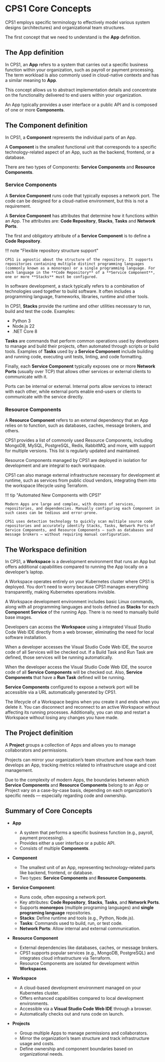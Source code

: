 # CPS1 Core Concepts

CPS1 employs specific terminology to effectively model various system designs (architectures) and organizational team structures.

The first concept that we need to understand is the **App** definition.

## The App definition

In CPS1, an **App** refers to a system that carries out a specific business function within your organization, such as payroll or payment processing. The term workload is also commonly used in cloud-native contexts and has a similar meaning to **App**.

This concept allows us to abstract implementation details and concentrate on the functionality delivered to end users within your organization.

An App typically provides a user interface or a public API and is composed of one or more **Components**.

## The Component definition

In CPS1, a **Component** represents the individual parts of an App. 

A **Component** is the smallest functional unit that corresponds to a specific technology-related aspect of an App, such as the backend, frontend, or a database.

There are two types of Components: **Service Components** and **Resource Components**.

### Service Components

A **Service Component** runs code that typically exposes a network port. The code can be designed for a cloud-native environment, but this is not a requirement.

A **Service Component** has attributes that determine how it functions within an App. The attributes are: **Code Repository**, **Stacks**, **Tasks** and **Network Ports**.

The first and obligatory attribute of a **Service Component** is to define a **Code Repository**.

!!! note "Flexible repository structure support"
    
    CPS1 is agnostic about the structure of the repository. It supports repositories containing multiple distinct programming languages (commonly known as a monorepo) or a single programming language. For each language in the **Code Repository** of a **Service Component**, one or more **Stacks** must be configured.

In software development, a stack typically refers to a combination of technologies used together to build software. It often includes a programming language, frameworks, libraries, runtime and other tools.

In CPS1, **Stacks** provide the runtime and other utilities necessary to run, build and test the code. Examples:

- Python 3
- Node.js 22
- .NET Core 8

**Tasks** are commands that perform common operations used by developers to manage and build their projects, often automated through scripts or build tools. Examples of **Tasks** used by a **Service Component** include building and running code, executing unit tests, linting, and code formatting.

Finally, each **Service Component** typically exposes one or more **Network Ports** (usually over TCP) that allows other services or external clients to communicate with it.

Ports can be internal or external. Internal ports allow services to interact with each other, while external ports enable end-users or clients to communicate with the service directly.

### Resource Components

A **Resource Component** refers to an external dependency that an App relies on to function, such as databases, caches, message brokers, and others.

CPS1 provides a list of commonly used Resource Components, including MongoDB, MySQL, PostgreSQL, Redis, RabbitMQ, and more, with support for multiple versions. This list is regularly updated and maintained.

Resource Components managed by CPS1 are deployed in isolation for development and are integral to each workspace.

CPS1 can also manage external infrastructure necessary for development at runtime, such as services from public cloud vendors, integrating them into the workspace lifecycle using Terraform.

!!! tip "Automated New Components with CPS1"

    Modern Apps are large and complex, with dozens of services, repositories, and dependencies. Manually configuring each Component in such cases can be tedious and error-prone.
    
    CPS1 uses detection technology to quickly scan multiple source code repositories and accurately identify Stacks, Tasks, Network Ports of Service Components, and Resource Components — such as databases and message brokers — without requiring manual configuration.

## The Workspace definition

In CPS1, a **Workspace** is a development environment that runs an App but offers additional capabilities compared to running the App locally on a developer’s laptop.

A Workspace operates entirely on your Kubernetes cluster where CPS1 is deployed. You don’t need to worry because CPS1 manages everything transparently, making Kubernetes operations invisible.

A Workspace development environment includes basic Linux commands, along with all programming languages and tools defined as **Stacks** for each **Component Service** of the running App. There is no need to manually build base images.

Developers can access the **Workspace** using a integrated Visual Studio Code Web IDE directly from a web browser, eliminating the need for local software installation.

When a developer accesses the Visual Studio Code Web IDE, the source code of all Services will be checked out. If a Build Task and Run Task are defined, those services will be running automatically.

When the developer access the Visual Studio Code Web IDE, the source code of all **Service Components** will be checked out. Also, **Service Components** that have a **Run Task** defined will be running.

**Service Components** configured to expose a network port will be accessible via a URL automatically generated by CPS1.

The lifecycle of a Workspace begins when you create it and ends when you delete it. You can disconnect and reconnect to an active Workspace without affecting its running processes. Additionally, you can stop and restart a Workspace without losing any changes you have made.

## The Project definition

A **Project** groups a collection of Apps and allows you to manage collaborators and permissions.

Projects can mirror your organization’s team structure and how each team develops an App, tracking metrics related to infrastructure usage and cost management. 

Due to the complexity of modern Apps, the boundaries between which **Service Components** and **Resource Components** belong to an App or Project vary on a case-by-case basis, depending on each organization’s specific needs — especially regarding code and ownership.

## Summary of Core Concepts

- **App**
    - A system that performs a specific business function (e.g., payroll, payment processing).
    - Provides either a user interface or a public API.
    - Consists of multiple **Components**.

- **Component**
    - The smallest unit of an App, representing technology-related parts like backend, frontend, or database.
    - Two types: **Service Components** and **Resource Components**.

- **Service Component**:
    - Runs code, often exposing a network port.
    - Key attributes: **Code Repository**, **Stacks**, **Tasks**, and **Network Ports**.
    - Supports **monorepos** (multiple programing languages) and **single programing language** repositories.
    - **Stacks**: Define runtime and tools (e.g., Python, Node.js).
    - **Tasks**: Commands used to build, run, or test code.
    - **Network Ports**: Allow internal and external communication.

- **Resource Component**
    - External dependencies like databases, caches, or message brokers.
    - CPS1 supports popular services (e.g., MongoDB, PostgreSQL) and integrates cloud infrastructure via Terraform.
    - Resource Components are isolated for development within **Workspaces**.

- **Workspace**  
    - A cloud-based development environment managed on your Kubernetes cluster.
    - Offers enhanced capabilities compared to local development environments.
    - Accessible via a **Visual Studio Code Web IDE** through a browser.
    - Automatically checks out and runs code on launch.

- **Projects**
    - Group multiple Apps to manage permissions and collaborators.
    - Mirror the organization’s team structure and track infrastructure usage and costs.
    - Define ownership and component boundaries based on organizational needs.
